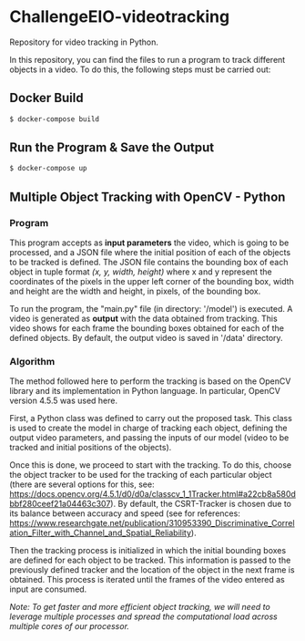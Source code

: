 # ChallengeEIO-videotracking
Repository for video tracking in Python.

In this repository, you can find the files to run a program to track different objects in a video. To do this, the following steps must be carried out:

## Docker Build
```sh
$ docker-compose build
```

## Run the Program & Save the Output
```sh
$ docker-compose up
```

## Multiple Object Tracking with OpenCV - Python

### Program

This program accepts as **input parameters** the video, which is going to be processed, and a JSON file where the initial position of each of the objects to be tracked is defined. The JSON file contains the bounding box of each object in tuple format *(x, y, width, height)* where x and y represent the coordinates of the pixels in the upper left corner of the bounding box, width and height are the width and height, in pixels, of the bounding box.

To run the program, the "main.py" file (in directory: '/model') is executed. A video is generated as **output** with the data obtained from tracking. This video shows for each frame the bounding boxes obtained for each of the defined objects. By default, the output video is saved in '/data' directory.

### Algorithm

The method followed here to perform the tracking is based on the OpenCV library and its implementation in Python language. In particular, OpenCV version 4.5.5 was used here.

First, a Python class was defined to carry out the proposed task. This class is used to create the model in charge of tracking each object, defining the output video parameters, and passing the inputs of our model (video to be tracked and initial positions of the objects).

Once this is done, we proceed to start with the tracking. To do this, choose the object tracker to be used for the tracking of each particular object (there are several options for this, see: https://docs.opencv.org/4.5.1/d0/d0a/classcv_1_1Tracker.html#a22cb8a580dbbf280ceef21a04463c307). By default, the CSRT-Tracker is chosen due to its balance between accuracy and speed (see for references: https://www.researchgate.net/publication/310953390_Discriminative_Correlation_Filter_with_Channel_and_Spatial_Reliability). 

Then the tracking process is initialized in which the initial bounding boxes are defined for each object to be tracked. This information is passed to the previously defined tracker and the location of the object in the next frame is obtained. This process is iterated until the frames of the video entered as input are consumed.

*Note: To get faster and more efficient object tracking, we will need to leverage multiple processes and spread the computational load across 
multiple cores of our processor.*

